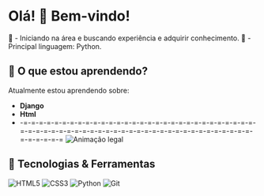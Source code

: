# Olá! 👋 Bem-vindo!

📖 - Iniciando na área e buscando experiência e adquirir conhecimento.
🐍 - Principal linguagem: Python.

## 🌱 O que estou aprendendo?
Atualmente estou aprendendo sobre:
- **Django**
- **Html**
- -=-=-=-=-=-=-=-=-=-=-=-=-=-=-=-=-=-=-=-=-=-=-=-=-=-=-=-=-=-=-=-=-=-=-=-=-=-=-=-=-=-=-=-=-=-=-=-=-=-=-=-=-=-=-=-=-=-=-=-=-=-=-=-=-=-=
![Animação legal](https://user-images.githubusercontent.com/74038190/225813708-98b745f2-7d22-48cf-9150-083f1b00d6c9.gif)

## 🔧 Tecnologias & Ferramentas
![HTML5](https://img.shields.io/badge/-HTML5-E34F26?style=flat-square&logo=html5&logoColor=white)
![CSS3](https://img.shields.io/badge/-CSS3-1572B6?style=flat-square&logo=css3)
![Python](https://img.shields.io/badge/-Python-FFD43B?style=flat-square&logo=python&logoColor=blue)
![Git](https://img.shields.io/badge/-Git-F05032?style=flat-square&logo=git&logoColor=white)
